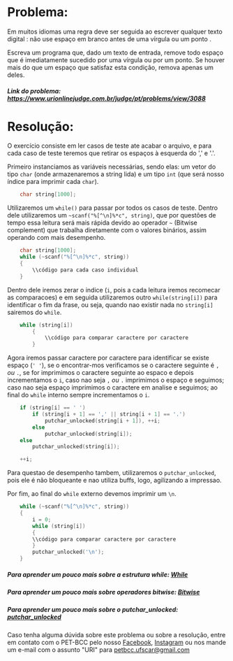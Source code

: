 # Problema:

Em muitos idiomas uma regra deve ser seguida ao escrever qualquer texto digital : não use espaço em branco antes de uma vírgula ou um ponto .

Escreva um programa que, dado um texto de entrada, remove todo espaço que é imediatamente sucedido por uma vírgula ou por um ponto. Se houver mais do que um espaço que satisfaz esta condição, remova apenas um deles.

##### Link do problema: https://www.urionlinejudge.com.br/judge/pt/problems/view/3088
 
# Resolução:

O exercício consiste em ler casos de teste ate acabar o arquivo, e para cada caso de teste teremos que retirar os espaços à esquerda do ',' e '.'.

Primeiro instanciamos as variáveis necessárias, sendo elas: um vetor do tipo `char` (onde armazenaremos a string lida) e um tipo `int` (que será nosso índice para imprimir cada `char`).

```c
    char string[1000];
```

Utilizaremos um `while()` para passar por todos os casos de teste. Dentro dele utilizaremos um `~scanf("%[^\n]%*c", string)`, que por questões de tempo essa leitura será mais rápida devido ao operador `~` (Bitwise complement) que trabalha diretamente com o valores binários, assim operando com mais desempenho.

```c
    char string[1000];
    while (~scanf("%[^\n]%*c", string))
    {
        \\código para cada caso individual
    }
```

Dentro dele iremos zerar o indice (`i`, pois a cada leitura iremos recomecar as comparacoes) e em seguida utilizaremos outro `while(string[i])` para identificar o fim da frase, ou seja, quando nao existir nada no `string[i]` sairemos do `while`.

```c
    while (string[i])
        {
            \\código para comparar caractere por caractere
        }
```

Agora iremos passar caractere por caractere para identificar se existe espaço (`' '`), se o encontrar-mos verificamos se o caractere seguinte é `,` *ou* `.`, se for imprimimos o caractere seguinte ao espaco e depois incrementamos o `i`, caso nao seja `,` *ou* `.` imprimimos o espaço e seguimos; caso nao seja espaço imprimimos o caractere em analise e seguimos; ao final do `while` interno sempre incrementamos o `i`. 

```c
    if (string[i] == ' ')
        if (string[i + 1] == ',' || string[i + 1] == '.')
            putchar_unlocked(string[i + 1]), ++i;
        else
            putchar_unlocked(string[i]);
    else
        putchar_unlocked(string[i]);

    ++i;
```

Para questao de desempenho tambem, utilizaremos o `putchar_unlocked`, pois ele é não bloqueante e nao utiliza buffs, logo, agilizando a impressao.

Por fim, ao final do `while` externo devemos imprimir um `\n`.

```c
    while (~scanf("%[^\n]%*c", string))
    {
        i = 0;
        while (string[i])
        {
        \\código para comparar caractere por caractere
        }
        putchar_unlocked('\n');
    }
```


##### Para aprender um pouco mais sobre a estrutura while: [While](http://linguagemc.com.br/o-comando-while-em-c/)
##### Para aprender um pouco mais sobre operadores bitwise: [Bitwise](https://imasters.com.br/desenvolvimento/conheca-os-operadores-bitwise-bit-bit)
##### Para aprender um pouco mais sobre o putchar_unlocked: [putchar_unlocked](https://docs.oracle.com/cd/E36784_01/html/E36874/putchar-unlocked-3c.html)

Caso tenha alguma dúvida sobre este problema ou sobre a resolução, entre em contato com o PET-BCC pelo nosso
[Facebook](https://www.facebook.com/petbcc/),
[Instagram](https://www.instagram.com/petbcc.ufscar/)
ou nos mande um e-mail com o assunto "URI" para  petbcc.ufscar@gmail.com
